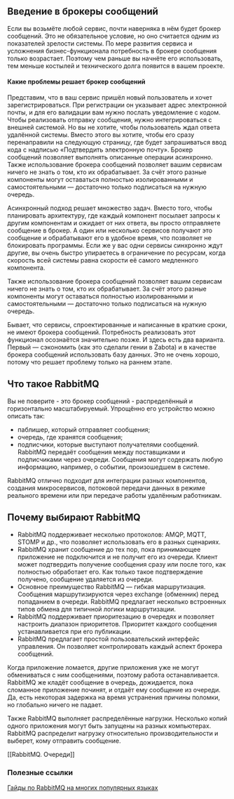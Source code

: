 ## Введение в брокеры сообщений
Если вы возьмёте любой сервис, почти наверняка в нём будет брокер сообщений. Это не обязательное условие, но оно считается одним из показателей зрелости системы. По мере развития сервиса и усложнения бизнес-функционала потребность в брокере сообщения только возрастает. Поэтому чем раньше вы начнёте его использовать, тем меньше костылей и технического долга появится в вашем проекте.
#### Какие проблемы решает брокер сообщений
Представим, что в ваш сервис пришёл новый пользователь и хочет зарегистрироваться. При регистрации он указывает адрес электронной почты, и для его валидации вам нужно послать уведомление с кодом. Чтобы реализовать отправку сообщения, нужно интегрироваться с внешней системой. Но вы не хотите, чтобы пользователь ждал ответа удалённой системы. Вместо этого вы хотите, чтобы его сразу перенаправили на следующую страницу, где будет запрашиваться ввод кода с надписью «Подтвердить электронную почту». Брокер сообщений позволяет выполнять описанные операции асинхронно.
Также использование брокера сообщений позволяет вашим сервисам ничего не знать о том, кто их обрабатывает. За счёт этого разные компоненты могут оставаться полностью изолированными и самостоятельными — достаточно только подписаться на нужную очередь.

Асинхронный подход решает множество задач. Вместо того, чтобы планировать архитектуру, где каждый компонент посылает запросы к другим компонентам и ожидает от них ответа, вы просто отправляете сообщение в брокер. А один или несколько сервисов получают это сообщение и обрабатывают его в удобное время, что позволяет не блокировать программы. Если же у вас одни сервисы синхронно ждут другие, вы очень быстро упираетесь в ограничение по ресурсам, когда скорость всей системы равна скорости её самого медленного компонента.

Также использование брокера сообщений позволяет вашим сервисам ничего не знать о том, кто их обрабатывает. За счёт этого разные компоненты могут оставаться полностью изолированными и самостоятельными — достаточно только подписаться на нужную очередь.

Бывает, что сервисы, спроектированные и написанные в краткие сроки, не имеют брокера сообщений. Потребность реализовать этот функционал осознаётся значительно позже. И здесь есть два варианта. Первый — сэкономить (как это сделали гении в Zabota) и в качестве брокера сообщений использовать базу данных. Это не очень хорошо, потому что решает проблему только на раннем этапе. 
## Что такое RabbitMQ
Вы не поверите - это брокер сообщений - распределённый и горизонтально масштабируемый. 
Упрощённо его устройство можно описать так:
- паблишер, который отправляет сообщения;
- очередь, где хранятся сообщения;
- подписчики, которые выступают получателями сообщений.
RabbitMQ передаёт сообщения между поставщиками и подписчиками через очереди. Сообщения могут содержать любую информацию, например, о событии, произошедшем в системе.

RabbitMQ отлично подходит для интеграции разных компонентов, создания микросервисов, потоковой передачи данных в режиме реального времени или при передаче работы удалённым работникам.
## Почему выбирают RabbitMQ
- RabbitMQ поддерживает несколько протоколов: AMQP, MQTT, STOMP и др., что позволяет использовать его в разных сценариях.
- RabbitMQ хранит сообщение до тех пор, пока принимающее приложение не подключится и не получит его из очереди. Клиент может подтвердить получение сообщения сразу или после того, как полностью обработает его. Как только такое подтверждение получено, сообщение удаляется из очереди. 
- Основное преимущество RabbitMQ — гибкая маршрутизация. Сообщения маршрутизируются через exchange (обменник) перед попаданием в очереди. RabbitMQ предлагает несколько встроенных типов обмена для типичной логики маршрутизации. 
- RabbitMQ поддерживает приоритезацию в очередях и позволяет настроить диапазон приоритетов. Приоритет каждого сообщения устанавливается при его публикации. 
- RabbitMQ предлагает простой пользовательский интерфейс управления. Он позволяет контролировать каждый аспект брокера сообщений.

Когда приложение ломается, другие приложения уже не могут обмениваться с ним сообщениями, поэтому работа останавливается. RabbitMQ же кладёт сообщение в очередь, дожидается, пока сломанное приложение починят, и отдаёт ему сообщение из очереди. Да, есть некоторая задержка на время устранения причины поломки, но глобально ничего не падает. 

Также RabbitMQ выполняет распределённые нагрузки. Несколько копий одного приложения могут быть запущены на разных компьютерах. RabbitMQ распределит нагрузку относительно производительности и выберет, кому отправить сообщение.

[[RabbitMQ. Очереди]]
### Полезные ссылки
[Гайды по RabbitMQ на многих популярных языках](https://www.rabbitmq.com/getstarted.html)